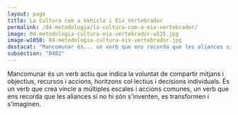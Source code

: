 ```yaml
---
layout: page
title: La Cultura com a Vehicle i Eix Vertebrador
permalink: /04-metodologia/la-cultura-com-a-eix-vertebrador/
image: 04-metodologia-cultura-eix-vertebrador-w525.jpg
image-w1050: 04-metodologia-cultura-eix-vertebrador.jpg
destacat: "Mancomunar és... un verb que ens recorda que les aliances si no hi són s'inventen, es transformen i s'imaginen."
subsection: "0402"
---
```


Mancomunar és un verb actiu que indica la voluntat de compartir mitjans i objectius, recursos i accions, horitzons col·lectius i decisions individuals. És un verb que crea vincle a múltiples escales i accions comunes, un verb que ens recorda que les aliances si no hi són s'inventen, es transformen i s'imaginen. 
